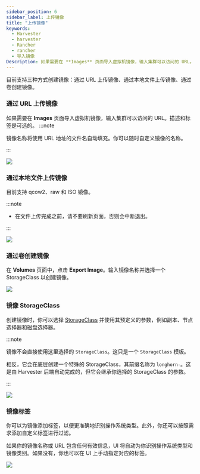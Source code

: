 ```yaml
---
sidebar_position: 6
sidebar_label: 上传镜像
title: "上传镜像"
keywords:
  - Harvester
  - harvester
  - Rancher
  - rancher
  - 导入镜像
Description: 如果需要在 **Images** 页面导入虚拟机镜像，输入集群可以访问的 URL。镜像名称将使用 URL 地址的文件名自动填充。你可以随时在需要时对其进行自定义。
---
```


目前支持三种方式创建镜像：通过 URL 上传镜像、通过本地文件上传镜像、通过卷创建镜像。

### 通过 URL 上传镜像

如果需要在 **Images** 页面导入虚拟机镜像，输入集群可以访问的 URL。描述和标签是可选的。
:::note

镜像名称将使用 URL 地址的文件名自动填充。你可以随时自定义镜像的名称。


:::

![](/img/v1.1/upload-image.png)

### 通过本地文件上传镜像

目前支持 qcow2、raw 和 ISO 镜像。

:::note

- 在文件上传完成之前，请不要刷新页面，否则会中断退出。

:::

![](/img/v1.1/upload-image-local.png)


### 通过卷创建镜像

在 **Volumes** 页面中，点击 **Export Image**。输入镜像名称并选择一个 StorageClass 以创建镜像。

![](/img/v1.1/volume/export-volume-to-image-1.png)

### 镜像 StorageClass

创建镜像时，你可以选择 [StorageClass](./advanced/storageclass.md) 并使用其预定义的参数，例如副本、节点选择器和磁盘选择器。

:::note

镜像不会直接使用这里选择的 `StorageClass`。这只是一个 `StorageClass` 模板。

相反，它会在底层创建一个特殊的 StorageClass，其前缀名称为 `longhorn-`。这是由 Harvester 后端自动完成的，但它会继承你选择的 StorageClass 的参数。

:::

![](/img/v1.1/image-storageclass.png)

### 镜像标签

你可以为镜像添加标签，以便更准确地识别操作系统类型。此外，你还可以按照需求添加自定义标签进行过滤。

如果你的镜像名称或 URL 包含任何有效信息，UI 将自动为你识别操作系统类型和镜像类别。如果没有，你也可以在 UI 上手动指定对应的标签。

![](/img/v1.1/image-labels.png)